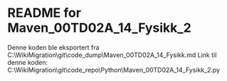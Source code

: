 # README for Maven_00TD02A_14_Fysikk_2
Denne koden ble eksportert fra C:\WikiMigration\git\code_dump\Maven_00TD02A_14_Fysikk.md
Link til denne koden: C:\WikiMigration\git\code_repo\Python\Maven_00TD02A_14_Fysikk_2.py
